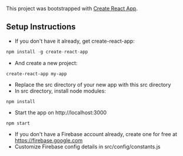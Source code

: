 This project was bootstrapped with [Create React App](https://github.com/facebookincubator/create-react-app).

## Setup Instructions

* If you don't have it already, get create-react-app:

```javascript
npm install -g create-react-app
```

* And create a new project:

```
create-react-app my-app
```

* Replace the src directory of your new app with this src directory
* In src directory, install node modules:
```
npm install
```

* Start the app on http://localhost:3000
```
npm start
```

* If you don't have a Firebase account already, create one for free at https://firebase.google.com
* Customize Firebase config details in src/config/constants.js